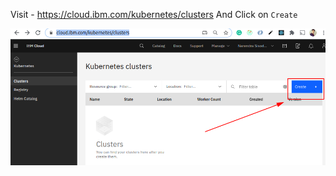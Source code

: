 Visit - https://cloud.ibm.com/kubernetes/clusters
And Click on `Create`

![](./2020-07-17_13-37.png)